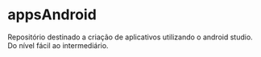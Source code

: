 # appsAndroid
Repositório destinado a criação de aplicativos utilizando o android studio. Do nível fácil ao intermediário.

